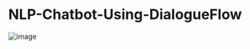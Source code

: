 # NLP-Chatbot-Using-DialogueFlow

![image](https://github.com/prajwal-cn/NLP-Chatbot-Using-DialogueFlow/assets/127007794/c313154f-c666-4413-bbad-7c56bb98742e)




